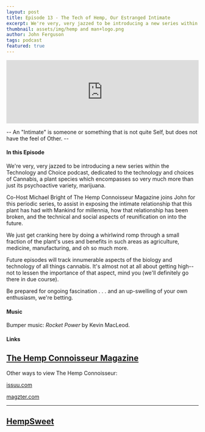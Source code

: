 ```yaml
---
layout: post
title: Episode 13 - The Tech of Hemp, Our Estranged Intimate
excerpt: We're very, very jazzed to be introducing a new series within the Technology and Choice podcast, dedicated to the technology and choices of Cannabis, a plant species which encompasses so very much more than just its psychoactive variety, marijuana. 
thumbnail: assets/img/hemp and man+logo.png
author: John Ferguson
tags: podcast
featured: true
---
```

<iframe width="100%" height="166" scrolling="no" frameborder="no" src="https://w.soundcloud.com/player/?url=https%3A//api.soundcloud.com/tracks/307650222&amp;color=ff5500&amp;auto_play=false&amp;hide_related=false&amp;show_comments=true&amp;show_user=true&amp;show_reposts=false"></iframe>

-- An "Intimate" is someone or something that is not quite Self, but does not have the feel of Other. --

#### In this Episode

We're very, very jazzed to be introducing a new series within the Technology and Choice podcast, dedicated to the technology and choices of Cannabis, a plant species which encompasses so very much more than just its psychoactive variety, marijuana. 

Co-Host Michael Bright of The Hemp Connoisseur Magazine joins John for this periodic series, to assist in exposing the intimate relationship that this plant has had with Mankind for millennia, how that relationship has been broken, and the technical and social aspects of reunification on into the future.

We just get cranking here by doing a whirlwind romp through a small fraction of the  plant's uses and benefits in such areas as agriculture, medicine, manufacturing, and oh so much more. 

Future episodes will track innumerable aspects of the biology and technology of all things cannabis. It's almost not at all about getting high--not to lessen the importance of that aspect, mind you (we'll definitely go there in due course).

Be prepared for ongoing fascination . . . and an up-swelling of your own enthusiasm, we're betting.

#### Music

Bumper music: *Rocket Power* by Kevin MacLeod.

#### Links


[The Hemp Connoisseur Magazine](thcmag.com)
--------------

Other ways to view The Hemp Connoisseur:

[issuu.com](http://issuu.com)

[magzter.com](www.magzter.com) 

-------

[HempSweet](www.hempsweet.net)
------------------
